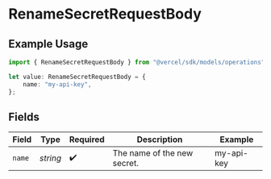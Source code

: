 # RenameSecretRequestBody

## Example Usage

```typescript
import { RenameSecretRequestBody } from "@vercel/sdk/models/operations";

let value: RenameSecretRequestBody = {
    name: "my-api-key",
};
```

## Fields

| Field                       | Type                        | Required                    | Description                 | Example                     |
| --------------------------- | --------------------------- | --------------------------- | --------------------------- | --------------------------- |
| `name`                      | *string*                    | :heavy_check_mark:          | The name of the new secret. | my-api-key                  |